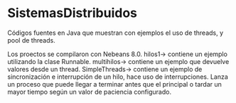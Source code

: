 # SistemasDistribuidos
Códigos fuentes en Java que muestran con ejemplos el uso de threads, y pool de threads.

Los proectos se compilaron con Nebeans 8.0.
hilos1-> contiene un ejemplo utilizando la clase Runnable.
multihilos-> contiene un ejemplo que devuelve valores desde un thread.
SimpleThreads-> contiene un ejemplo de sincronización e interrupción de un hilo, hace uso de interrupciones. Lanza un proceso que puede llegar a terminar antes que el principal o tardar un mayor tiempo según un valor de paciencia configurado.
